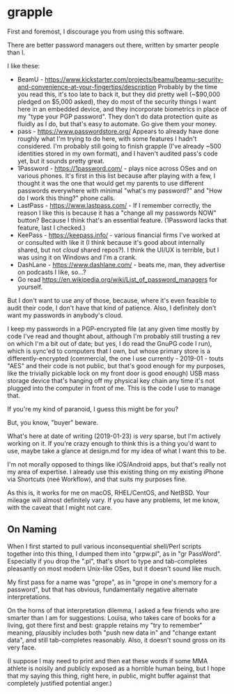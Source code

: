 # grapple

First and foremost, I discourage you from using this software.

There are better password managers out there, written by smarter
people than I.

I like these:

* BeamU - https://www.kickstarter.com/projects/beamu/beamu-security-and-convenience-at-your-fingertips/description
Probably by the time you read this, it's too late to back it, but
they did pretty well (~$90,000 pledged on $5,000 asked), they do
most of the security things I want here in an embedded device, and
they incorporate biometrics in place of my "type your PGP password".
They don't do data protection quite as fluidly as I do, but that's
easy to automate. Go give them your money.
* pass - https://www.passwordstore.org/
Appears to already have done roughly what I'm trying to do here,
with some features I hadn't considered. I'm probably still going to
finish grapple (I've already ~500 identities stored in my own
format), and I haven't audited pass's code yet, but it sounds pretty
great.
* 1Password - https://1password.com/ - plays nice across OSes and
on various phones. It's first in this list because after playing
with a few, I thought it was the one that would get my parents to
use different passwords everywhere with minimal "what's my password?"
and "How do I work this thing?" phone calls.
* LastPass - https://www.lastpass.com/ - If I remember correctly,
the reason I like this is because it has a "change all my passwords
NOW" button? Because I think that's an essential feature. (1Password
lacks that feature, last I checked.)
* KeePass - https://keepass.info/ - various financial firms I've
worked at or consulted with like it (I think because it's good about
internally shared, but not *cloud* shared repos?). I think the UI/UX
is terrible, but I was using it on Windows and I'm a crank.
* DashLane - https://www.dashlane.com/ - beats me, man, they advertise
on podcasts I like, so...?
* Go read https://en.wikipedia.org/wiki/List_of_password_managers
for yourself.

But I don't want to use any of those, because, where it's even
feasible to audit their code, I don't have that kind of patience.
Also, I definitely don't want my passwords in anybody's cloud.

I keep my passwords in a PGP-encrypted file (at any given time
mostly by code I've read and thought about, although I'm probably
still trusting a rev on which I'm
a bit out of date; but yes, I do read the GnuPG code I run), which
is sync'ed to computers that I own, but whose primary store is a
differently-encrypted (commercial, the one I use
currently - 2019-01 - touts "AES" and their code is not public, but
that's good enough for my purposes, like the trivially pickable
lock on my front door is good enough) USB mass storage device that's
hanging off my physical key chain any time it's not plugged into
the computer in front of me. This is the code I use to manage that.

If you're my kind of paranoid, I guess this might be for you?

But, you know, "buyer" beware.

What's here at date of writing (2019-01-23) is *very* sparse, but
I'm actively working on it. If you're crazy enough to think this is
a thing you'd want to use, maybe take a glance at design.md for my
idea of what I want this to be.

I'm not morally opposed to things like iOS/Android apps, but that's
really not my area of expertise. I already use this existing thing on my
existing iPhone via Shortcuts (neé Workflow), and that suits my
purposes fine.

As this is, it works for me on macOS, RHEL/CentOS, and NetBSD. Your
mileage will almost definitely vary. If you have any problems, let
me know, with the caveat that I might not care.

## On Naming

When I first started to pull various inconsequential shell/Perl
scripts together into this thing, I dumped them into "grpw.pl", as
in "gr PassWord". Especially if you drop the ".pl", that's short to
type and tab-completes pleasantly on most modern Unix-like OSes, but
it doesn't sound like much.

My first pass for a name was "grope", as in "grope in one's memory
for a password", but that has obvious, fundamentally negative
alternate interpretations.

On the horns of that interpretation dilemma, I asked a few friends
who are smarter than I am for suggestions. Louisa, who takes care of
books for a living, got there first and best: grapple retains my "try to
remember" meaning, plausibly includes both "push new data in" and
"change extant data", and still tab-completes reasonably. Also, it
doesn't sound gross on its very face.

(I suppose I may need to print and then eat these words if some MMA
athlete is noisily and publicly exposed as a horrible human being,
but I hope that my saying this thing, right here, in public, might
buffer against that completely justified potential anger.)
